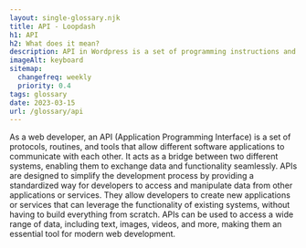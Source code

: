 ```yaml
--- 
layout: single-glossary.njk
title: API - Loopdash
h1: API
h2: What does it mean?
description: API in Wordpress is a set of programming instructions and standards for accessing a web-based software application or web tool.
imageAlt: keyboard
sitemap:
  changefreq: weekly
  priority: 0.4
tags: glossary
date: 2023-03-15
url: /glossary/api
---
```


As a web developer, an API (Application Programming Interface) is a set of protocols, routines, and tools that allow different software applications to communicate with each other. It acts as a bridge between two different systems, enabling them to exchange data and functionality seamlessly. APIs are designed to simplify the development process by providing a standardized way for developers to access and manipulate data from other applications or services. They allow developers to create new applications or services that can leverage the functionality of existing systems, without having to build everything from scratch. APIs can be used to access a wide range of data, including text, images, videos, and more, making them an essential tool for modern web development.
